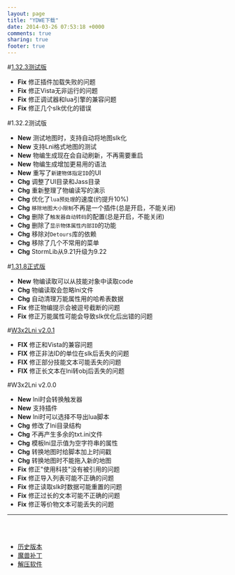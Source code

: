 ```yaml
---
layout: page
title: "YDWE下载"
date: 2014-03-26 07:53:18 +0000
comments: true
sharing: true
footer: true
---
```


#[1.32.3测试版](https://pan.baidu.com/s/1XtJmUUfI8ufp98lI2NjrUg)

* **Fix** 修正插件加载失败的问题
* **Fix** 修正Vista无非运行的问题
* **Fix** 修正调试器和lua引擎的兼容问题
* **Fix** 修正几个slk优化的错误

#1.32.2测试版

* **New** 测试地图时，支持自动将地图slk化
* **New** 支持Lni格式地图的测试
* **New** 物编生成现在会自动刷新，不再需要重启
* **New** 物编生成增加更易用的语法
* **New** 重写了`新建物体指定ID`的UI
* **Chg** 调整了UI目录和Jass目录
* **Chg** 重新整理了物编读写的演示
* **Chg** 优化了`lua预处理`的速度(约提升10%)
* **Chg** `移除地图大小限制`不再是一个插件(总是开启，不能关闭)
* **Chg** 删除了`触发器自动转码`的配置(总是开启，不能关闭)
* **Chg** 删除了`显示物体属性内部ID`的功能
* **Chg** 移除对`Detours`库的依赖
* **Chg** 移除了几个不常用的菜单
* **Chg** StormLib从9.21升级为9.22

#[1.31.8正式版](http://pan.baidu.com/s/1pLBeFrX)

* **New** 物编读取可以从技能对象中读取code
* **Chg** 物编读取会忽略lni文件
* **Chg** 自动清理万能属性用的哈希表数据
* **Fix** 修正物编提示会被逗号截断的问题
* **Fix** 修正万能属性可能会导致slk优化后出错的问题


#[W3x2Lni v2.0.1](https://pan.baidu.com/s/1LYgWWnkL3hMzoTiZWzRBYQ)

* **FIX** 修正和Vista的兼容问题
* **FIX** 修正非法ID的单位在slk后丢失的问题
* **FIX** 修正部分技能文本可能丢失的问题
* **FIX** 修正长文本在lni转obj后丢失的问题

#W3x2Lni v2.0.0

* **New** lni时会转换触发器
* **New** 支持插件
* **New** lni时可以选择不导出lua脚本
* **Chg** 修改了lni目录结构
* **Chg** 不再产生多余的txt.ini文件
* **Chg** 模板lni显示值为空字符串的属性
* **Chg** 转换地图时给脚本加上时间戳
* **Chg** 转换地图时不能拖入新的地图
* **Fix** 修正"使用科技"没有被引用的问题
* **Fix** 修正导入列表可能不正确的问题
* **Fix** 修正读取slk时数据可能重置的问题
* **Fix** 修正过长的文本可能不正确的问题
* **Fix** 修正等价物文本可能丢失的问题
    
---

<br><br>

* [历史版本](http://pan.baidu.com/share/link?shareid=401650&uk=3389291567)
* [魔兽补丁](http://pan.baidu.com/share/link?shareid=401621&uk=3389291567)
* [解压软件](http://sparanoid.com/lab/7z/)
